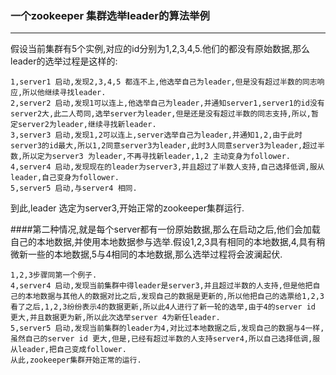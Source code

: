 ### 一个zookeeper 集群选举leader的算法举例
----------
假设当前集群有5个实例,对应的id分别为1,2,3,4,5.他们的都没有原始数据,那么leader的选举过程是这样的:
    
    1,server1 启动,发现2,3,4,5 都连不上,他选举自己为leader,但是没有超过半数的同志响应,所以他继续寻找leader.
    2,server2 启动,发现1可以连上,他选举自己为leader,并通知server1,server1的id没有server2大,此二人苟同,选举server为leader,但是还是没有超过半数的同志支持,所以,暂定server2为leader,继续寻找新leader.
    3,server3 启动,发现1,2可以连上,server选举自己为leader,并通知1,2,由于此时server3的id最大,所以1,2同意server3为leader,此时3人同意server3为leader,超过半数,所以定为server3 为leader,不再寻找新leader,1,2 主动变身为follower.
    4,server4 启动,发现现在的leader为server3,并且超过了半数人支持,自己选择低调,服从leader,自己变身为follower.
    5,server5 启动,与server4 相同.
    
到此,leader 选定为server3,开始正常的zookeeper集群运行.


####第二种情况,就是每个server都有一份原始数据,那么在启动之后,他们会加载自己的本地数据,并使用本地数据参与选举.假设1,2,3具有相同的本地数据,4,具有稍微新一些的本地数据,5与4相同的本地数据,那么选举过程将会波澜起伏.

    1,2,3步骤同第一个例子.
    4,server4 启动,发现当前集群中得leader是server3,并且超过半数的人支持,但是他把自己的本地数据与其他人的数据对比之后,发现自己的数据是更新的,所以他把自己的选票给1,2,3看了之后,1,2,3纷纷表示4的数据更新,所以此4人进行了新一轮的选举,由于4的server id 更大,并且数据更为新,所以此次选举server 4为新任leader.
    5,server5 启动,发现当前集群的leader为4,对比过本地数据之后,发现自己的数据与4一样,虽然自己的server id 更大,但是,已经有超过半数的人支持server4,所以自己选择低调,服从leader,把自己变成follower.
    从此,zookeeper集群开始正常的运行.
